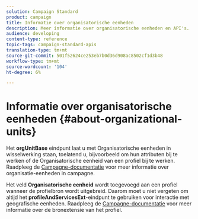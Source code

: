 ```yaml
---
solution: Campaign Standard
product: campaign
title: Informatie over organisatorische eenheden
description: Meer informatie over organisatorische eenheden en API's.
audience: developing
content-type: reference
topic-tags: campaign-standard-apis
translation-type: tm+mt
source-git-commit: 501f52624ce253eb7b0d36d908ac8502cf1d3b48
workflow-type: tm+mt
source-wordcount: '104'
ht-degree: 6%

---
```



# Informatie over organisatorische eenheden {#about-organizational-units}

Het **orgUnitBase** eindpunt laat u met Organisatorische eenheden in wisselwerking staan, toelatend u, bijvoorbeeld om hun attributen bij te werken of de Organisatorische eenheid van een profiel bij te werken. Raadpleeg de [Campagne-documentatie](https://experienceleague.adobe.com/docs/campaign-standard/using/administrating/users-and-security/organizational-units.html?lang=nl#administrating) voor meer informatie over organisatie-eenheden in campagne.

Het veld **Organisatorische eenheid** wordt toegevoegd aan een profiel wanneer de profielbron wordt uitgebreid. Daarom moet u niet vergeten om altijd het **profileAndServicesExt**-eindpunt te gebruiken voor interactie met geografische eenheden. Raadpleeg de [Campagne-documentatie](https://helpx.adobe.com/campaign/standard/administration/using/organizational-units.html#partitioning-profiles) voor meer informatie over de bronextensie van het profiel.

